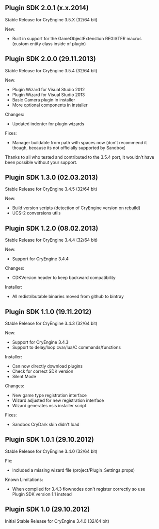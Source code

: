 Plugin SDK 2.0.1 (x.x.2014)
-----------------------------
Stable Release for CryEngine 3.5.X (32/64 bit)

New:
* Built in support for the GameObjectExtenstion REGISTER macros
 (custom entity class inside of plugin)

Plugin SDK 2.0.0 (29.11.2013)
-----------------------------
Stable Release for CryEngine 3.5.4 (32/64 bit)

New:
* Plugin Wizard for Visual Studio 2012
* Plugin Wizard for Visual Studio 2013
* Basic Camera plugin in installer
* More optional components in installer

Changes:
* Updated indenter for plugin wizards

Fixes:
* Manager buildable from path with spaces now (don't recommend it though, because its not officially supported by Sandbox)

Thanks to all who tested and contributed to the 3.5.4 port,
it wouldn't have been possible without your support.

Plugin SDK 1.3.0 (02.03.2013)
-----------------------------
Stable Release for CryEngine 3.4.5 (32/64 bit)

New:
* Build version scripts (detection of CryEngine version on rebuild)
* UCS-2 conversions utils

Plugin SDK 1.2.0 (08.02.2013)
-----------------------------
Stable Release for CryEngine 3.4.4 (32/64 bit)

New:
* Support for CryEngine 3.4.4

Changes:
* CDKVersion header to keep backward compatibility

Installer:
* All redistributable binaries moved from github to bintray

Plugin SDK 1.1.0 (19.11.2012)
-----------------------------
Stable Release for CryEngine 3.4.3 (32/64 bit)

New:
* Support for CryEngine 3.4.3
* Support to delay/loop cvar/lua/C commands/functions

Installer:
* Can now directly download plugins
* Check for correct SDK version
* Silent Mode

Changes:
* New game type registration interface
* Wizard adjusted for new registration interface
* Wizard generates nsis installer script

Fixes:
* Sandbox CryDark skin didn't load

Plugin SDK 1.0.1 (29.10.2012)
-----------------------------
Stable Release for CryEngine 3.4.0 (32/64 bit)

Fix:
* Included a missing wizard file (project/Plugin_Settings.props)

Known Limitations:
* When compiled for 3.4.3 flownodes don't register correctly so use Plugin SDK version 1.1 instead

Plugin SDK 1.0 (29.10.2012)
---------------------------
Initial Stable Release for CryEngine 3.4.0 (32/64 bit)
